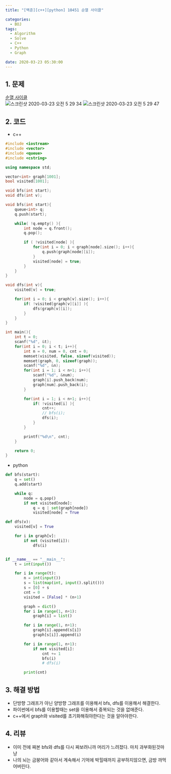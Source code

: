 ```yaml
---
title: "[백준][c++][python] 10451 순열 사이클"

categories:
  - BOJ
tags:
  - Algorithm
  - Solve
  - C++
  - Python
  - Graph

date: 2020-03-23 05:30:00
---
```


## 1. 문제
[순열 사이클](https://www.acmicpc.net/problem/10451)  
![스크린샷 2020-03-23 오전 5 29 34](https://user-images.githubusercontent.com/20227720/77259833-8ee6bf00-6cc7-11ea-950b-e5163ae43230.png)
![스크린샷 2020-03-23 오전 5 29 47](https://user-images.githubusercontent.com/20227720/77259832-8db59200-6cc7-11ea-9338-4843287b0769.png)


## 2. 코드

- c++

```c++
#include <iostream>
#include <vector>
#include <queue>
#include <cstring>

using namespace std;

vector<int> graph[1001];
bool visited[1001];

void bfs(int start);
void dfs(int v);

void bfs(int start){
    queue<int> q;
    q.push(start);

    while( !q.empty() ){
        int node = q.front();
        q.pop();

        if ( !visited[node] ){
            for(int i = 0; i < graph[node].size(); i++){
                q.push(graph[node][i]);
            }
            visited[node] = true;
        }
    }
}

void dfs(int v){
    visited[v] = true;

    for(int i = 0; i < graph[v].size(); i++){
        if( !visited[graph[v][i]] ){
            dfs(graph[v][i]);
        }
    }
}

int main(){
    int t = 0;
    scanf("%d", &t);
    for(int i = 0; i < t; i++){
        int n = 0, num = 0, cnt = 0;
        memset(visited, false, sizeof(visited));
        memset(graph, 0, sizeof(graph));
        scanf("%d", &n);
        for(int i = 1; i < n+1; i++){
            scanf("%d", &num);
            graph[i].push_back(num);
            graph[num].push_back(i);
        }

        for(int i = 1; i < n+1; i++){
            if( !visited[i] ){
                cnt++;
                // bfs(i);
                dfs(i);
            }
        }

        printf("%d\n", cnt);
    }

    return 0;
}
```


- python

```python
def bfs(start):
    q = set()
    q.add(start)

    while q:
        node = q.pop()
        if not visited[node]:
            q = q | set(graph[node])
            visited[node] = True

def dfs(v):
    visited[v] = True

    for i in graph[v]:
        if not (visited[i]):
            dfs(i)


if __name__ == "__main__":
    t = int(input())

    for i in range(t):
        n = int(input())
        s = list(map(int, input().split()))
        s = [0] + s
        cnt = 0
        visited = [False] * (n+1)

        graph = dict()
        for i in range(1, n+1):
            graph[i] = list()

        for i in range(1, n+1):
            graph[i].append(s[i])
            graph[s[i]].append(i)

        for i in range(1, n+1):
            if not visited[i]:
                cnt += 1
                bfs(i)
                # dfs(i)

        print(cnt)

```

## 3. 해결 방법

- 단방향 그래프가 아닌 양방향 그래프를 이용해서 bfs, dfs를 이용해서 해결한다.
- 파이썬에서 bfs를 이용할때는 set을 이용해서 중복되는 것을 없애준다.
- c++에서 graph와 visited를 초기화해줘야한다는 것을 알아야한다.


## 4. 리뷰

- 이미 전에 짜본 bfs와 dfs를 다시 짜보려니까 머리가 느려졌다. 마치 과부화된것마냥
- 나의 뇌는 금붕어와 같아서 계속해서 기억에 박힐때까지 공부하지않으면, 금방 까먹어버린다.